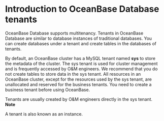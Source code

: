 Introduction to OceanBase Database tenants 
===============================================================



OceanBase Database supports multitenancy. Tenants in OceanBase Database are similar to database instances of traditional databases. You can create databases under a tenant and create tables in the databases of tenants. 

By default, an OceanBase cluster has a MySQL tenant named **sys** to store the metadata of the cluster. The sys tenant is used for cluster management and is frequently accessed by O\&M engineers. We recommend that you do not create tables to store data in the sys tenant. All resources in an OceanBase cluster, except for the resources used by the sys tenant, are unallocated and reserved for the business tenants. You need to create a business tenant before using OceanBase. 

Tenants are usually created by O\&M engineers directly in the sys tenant. 
**Note**



A tenant is also known as an instance.

